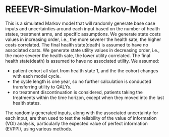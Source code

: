 # REEEVR-Simulation-Markov-Model
This is a simulated Markov model that will randomly generate base case inputs and uncertainties around each input based on the number of health states, treatment arms, and specific assumptions.
We generate state costs values in increasing order, i.e., the more severer the health sate, the higher costs correlated. The final health state(death) is assumed to have no associated costs.
We generate state utility values in decreasing order, i.e., the more severer the health sate, the lower utility correlated. The final health state(death) is assumed to have no associated utility.
We assumed: 

- patient cohort all start from health state 1, and the the cohort changes with each model cycle.
- the cycle length is one year, so no further calculation is conducted transferring utility to QALYs.
- no treatment discontinuation is considered, patients taking the treatments within the time horizon, except when they moved into the last health states.

The randomly generated inputs, along with the associated uncertainty for each input, are then used to test the reliability of the value of information (VOI) analysis, particularly the expected value of perfect information (EVPPI), using various methods.
